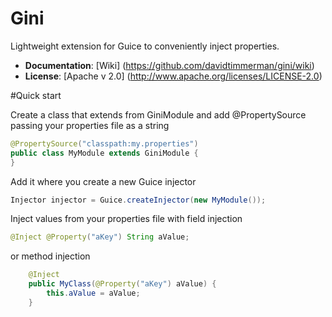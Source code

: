 Gini
====

Lightweight extension for Guice to conveniently inject properties.

- **Documentation**: [Wiki] (https://github.com/davidtimmerman/gini/wiki)
- **License**: [Apache v 2.0] (http://www.apache.org/licenses/LICENSE-2.0)

#Quick start

Create a class that extends from GiniModule and add @PropertySource passing your properties file as a string
```java
@PropertySource("classpath:my.properties")
public class MyModule extends GiniModule {
}
```

Add it where you create a new Guice injector

```java
Injector injector = Guice.createInjector(new MyModule());
```

Inject values from your properties file with field injection
```java
@Inject @Property("aKey") String aValue;
```
or method injection

```java
    @Inject
    public MyClass(@Property("aKey") aValue) {
        this.aValue = aValue;
    }
```